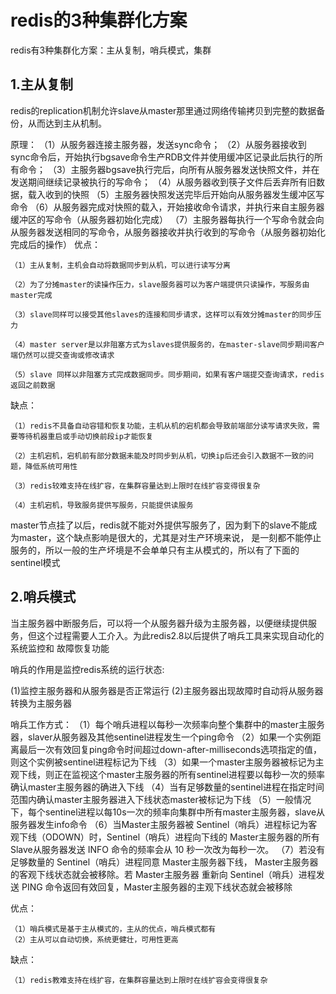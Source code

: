 # redis的3种集群化方案

redis有3种集群化方案：主从复制，哨兵模式，集群

## 1.主从复制

redis的replication机制允许slave从master那里通过网络传输拷贝到完整的数据备份，从而达到主从机制。

原理：
	（1）从服务器连接主服务器，发送sync命令；
	（2）从服务器接收到sync命令后，开始执行bgsave命令生产RDB文件并使用缓冲区记录此后执行的所有命令；
	（3）主服务器bgsave执行完后，向所有从服务器发送快照文件，并在发送期间继续记录被执行的写命令；
	（4）从服务器收到筷子文件后丢弃所有旧数据，载入收到的快照
	（5）主服务器快照发送完毕后开始向从服务器发生缓冲区写命令
	（6）从服务器完成对快照的载入，开始接收命令请求，并执行来自主服务器缓冲区的写命令（从服务器初始化完成）
	（7）主服务器每执行一个写命令就会向从服务器发送相同的写命令，从服务器接收并执行收到的写命令（从服务器初始化完成后的操作）
优点：
	
	（1）主从复制，主机会自动将数据同步到从机，可以进行读写分离
	
	（2）为了分摊master的读操作压力，slave服务器可以为客户端提供只读操作，写服务由master完成
	
	（3）slave同样可以接受其他slaves的连接和同步请求，这样可以有效分摊master的同步压力
	
	（4）master server是以非阻塞方式为slaves提供服务的，在master-slave同步期间客户端仍然可以提交查询或修改请求
	
	（5）slave 同样以非阻塞方式完成数据同步。同步期间，如果有客户端提交查询请求，redis返回之前数据
	
缺点：

	（1）redis不具备自动容错和恢复功能，主机从机的宕机都会导致前端部分读写请求失败，需要等待机器重启或手动切换前段ip才能恢复
	
	（2）主机宕机，宕机前有部分数据未能及时同步到从机，切换ip后还会引入数据不一致的问题，降低系统可用性
	
	（3）redis较难支持在线扩容，在集群容量达到上限时在线扩容变得很复杂
	
	（4）主机宕机，导致服务提供写服务，只能提供读服务
	
	
master节点挂了以后，redis就不能对外提供写服务了，因为剩下的slave不能成为master，这个缺点影响是很大的，尤其是对生产环境来说，
是一刻都不能停止服务的，所以一般的生产坏境是不会单单只有主从模式的，所以有了下面的sentinel模式
	
## 2.哨兵模式

当主服务器中断服务后，可以将一个从服务器升级为主服务器，以便继续提供服务，但这个过程需要人工介入。为此redis2.8以后提供了哨兵工具来实现自动化的系统监控和
故障恢复功能

哨兵的作用是监控redis系统的运行状态:

(1)监控主服务器和从服务器是否正常运行
(2)主服务器出现故障时自动将从服务器转换为主服务器


哨兵工作方式：
	（1）每个哨兵进程以每秒一次频率向整个集群中的master主服务器，slaver从服务器及其他sentinel进程发生一个ping命令
	（2）如果一个实例距离最后一次有效回复ping命令时间超过down-after-milliseconds选项指定的值，则这个实例被sentinel进程标记为下线
	（3）如果一个master主服务器被标记为主观下线，则正在监视这个master主服务器的所有sentinel进程要以每秒一次的频率确认master主服务器的确进入下线
	（4）当有足够数量的sentinel进程在指定时间范围内确认master主服务器进入下线状态master被标记为下线
	（5）一般情况下，每个sentinel进程以每10s一次的频率向集群中所有master主服务器，slave从服务器发生info命令
	（6）当Master主服务器被 Sentinel（哨兵）进程标记为客观下线（ODOWN）时，Sentinel（哨兵）进程向下线的 Master主服务器的所有 
	Slave从服务器发送 INFO 命令的频率会从 10 秒一次改为每秒一次。
	（7）若没有足够数量的 Sentinel（哨兵）进程同意 Master主服务器下线， Master主服务器的客观下线状态就会被移除。若 Master主服务器
	重新向 Sentinel（哨兵）进程发送 PING 命令返回有效回复，Master主服务器的主观下线状态就会被移除



优点：

	（1）哨兵模式是基于主从模式的，主从的优点，哨兵模式都有
	（2）主从可以自动切换，系统更健壮，可用性更高
	
缺点：

	（1）redis教难支持在线扩容，在集群容量达到上限时在线扩容会变得很复杂

	
	
	
	
	




























